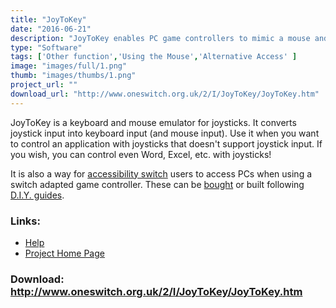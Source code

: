 ```yaml
---
title: "JoyToKey"
date: "2016-06-21"
description: "JoyToKey enables PC game controllers to mimic a mouse and the keyboard. It is a freeware utility which can be of great use to disabled users."
type: "Software"
tags: ['Other function','Using the Mouse','Alternative Access' ]
image: "images/full/1.png"
thumb: "images/thumbs/1.png"
project_url: ""
download_url: "http://www.oneswitch.org.uk/2/I/JoyToKey/JoyToKey.htm"
---
```

JoyToKey is a keyboard and mouse emulator for joysticks. It converts joystick input into keyboard input (and mouse input). Use it when you want to control an application with joysticks that doesn't support joystick input. If you wish, you can control even Word, Excel, etc. with joysticks!

It is also a way for <a _blank="" href="" target="">accessibility switch</a> users to access PCs when using a switch adapted game controller. These can be <a href="">bought</a> or built following <a href="">D.I.Y. guides</a>.

### Links:
- <a href="http://www.oneswitch.org.uk/2/I/JoyToKey/JoyToKey.htm">Help</a>
- <a href="http://www.oneswitch.org.uk/2/I/JoyToKey/JoyToKey.htm">Project Home Page</a>

### Download: http://www.oneswitch.org.uk/2/I/JoyToKey/JoyToKey.htm 